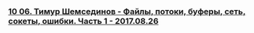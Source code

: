 ### [10 06. Тимур Шемсединов - Файлы, потоки, буферы, сеть, сокеты, ошибки. Часть 1 - 2017.08.26](https://www.youtube.com/watch?v=Kqs_Qnodvj0)

